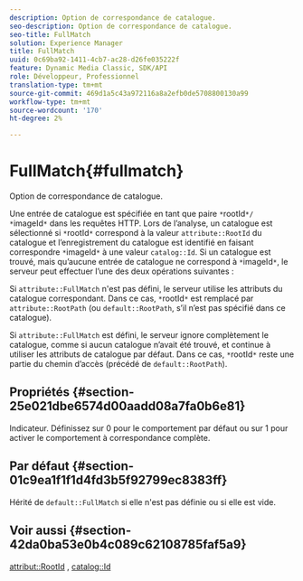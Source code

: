 ```yaml
---
description: Option de correspondance de catalogue.
seo-description: Option de correspondance de catalogue.
seo-title: FullMatch
solution: Experience Manager
title: FullMatch
uuid: 0c69ba92-1411-4cb7-ac28-d26fe035222f
feature: Dynamic Media Classic, SDK/API
role: Développeur, Professionnel
translation-type: tm+mt
source-git-commit: 469d1a5c43a972116a8a2efb0de5708800130a99
workflow-type: tm+mt
source-wordcount: '170'
ht-degree: 2%

---
```



# FullMatch{#fullmatch}

Option de correspondance de catalogue.

Une entrée de catalogue est spécifiée en tant que paire `*`rootId`*/ *`imageId`*` dans les requêtes HTTP. Lors de l’analyse, un catalogue est sélectionné si `*`rootId`*` correspond à la valeur `attribute::RootId` du catalogue et l’enregistrement du catalogue est identifié en faisant correspondre `*`imageId`*` à une valeur `catalog::Id`. Si un catalogue est trouvé, mais qu’aucune entrée de catalogue ne correspond à `*`imageId`*`, le serveur peut effectuer l’une des deux opérations suivantes :

Si `attribute::FullMatch` n&#39;est pas défini, le serveur utilise les attributs du catalogue correspondant. Dans ce cas, `*`rootId`*` est remplacé par `attribute::RootPath` (ou `default::RootPath`, s’il n’est pas spécifié dans ce catalogue).

Si `attribute::FullMatch` est défini, le serveur ignore complètement le catalogue, comme si aucun catalogue n’avait été trouvé, et continue à utiliser les attributs de catalogue par défaut. Dans ce cas, `*`rootId`*` reste une partie du chemin d’accès (précédé de `default::RootPath`).

## Propriétés {#section-25e021dbe6574d00aadd08a7fa0b6e81}

Indicateur. Définissez sur 0 pour le comportement par défaut ou sur 1 pour activer le comportement à correspondance complète.

## Par défaut {#section-01c9ea1f1f1d4fd3b5f92799ec8383ff}

Hérité de `default::FullMatch` si elle n&#39;est pas définie ou si elle est vide.

## Voir aussi {#section-42da0ba53e0b4c089c62108785faf5a9}

[attribut::RootId](../../../../../is-api/image-catalog/image-serving-api-ref/c-image-catalog-reference/c-attributes-reference/r-rootid.md#reference-13653312925e4a08b90f99961d53f546) ,  [catalog::Id](/help/aem-is-ir-api/is-api/image-catalog/image-serving-api-ref/c-image-catalog-reference/c-image-svg-data-reference/c-image-data-reference/r-id-cat.md)
